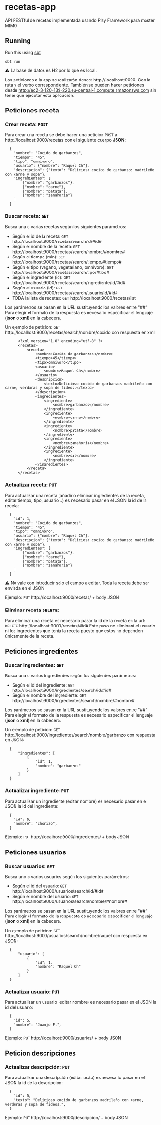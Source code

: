 # recetas-app
API RESTful de recetas implementada usando Play Framework para máster MIMO

## Running

Run this using [sbt](http://www.scala-sbt.org/)

```
sbt run
```
⚠️ La base de datos es H2 por lo que es local.

Las peticiones a la app se realizarán desde: http://localhost:9000. Con la ruta y el verbo correspondiente.
También se pueden hacer peticiones desde http://ec2-3-120-139-220.eu-central-1.compute.amazonaws.com sin tener que ejecutar esta aplicación.
## Peticiones receta
### Crear receta: `POST`
Para crear una receta se debe hacer una peticion `POST` a http://localhost:9000/recetas con el siguiente cuerpo **JSON**:

      {
        "nombre": "Cocido de garbanzos",
        "tiempo": "45",
        "tipo": "omnivoro",
        "usuario": {"nombre": "Raquel Ch"},
        "descripcion": {"texto": "Delicioso cocido de garbanzos madrileño con carne y sopa"},
        "ingredientes": [
            {"nombre": "garbanzos"},
            {"nombre": "carne"},
            {"nombre": "patata"},
            {"nombre": "zanahoria"}
        ]
      }
      
### Buscar receta: `GET`
Busca una o varias recetas según los siguientes parámetros:
- Según el id de la receta: `GET` http://localhost:9000/recetas/search/id/#id#   
- Según el nombre de la receta: `GET` http://localhost:9000/recetas/search/nombre/#nombre#
- Según el tiempo (min): `GET` http://localhost:9000/recetas/search/tiempo/#tiempo#
- Según el tipo (vegano, vegetariano, omnívoro): `GET` http://localhost:9000/recetas/search/tipo/#tipo#
- Según el ingrediente (id): `GET` http://localhost:9000/recetas/search/ingrediente/id/#id#
- Según el usuario (id): `GET` http://localhost:9000/recetas/search/usuario/id/#id#
- TODA la lista de recetas: `GET` http://localhost:9000/recetas/list

Los parámetros se pasan en la URL sustituyendo los valores entre "##"
Para elegir el formato de la respuesta es necesario especificar el lenguaje (**json** o **xml**) en la cabecera.

Un ejemplo de peticion: `GET` http://localhost:9000/recetas/search/nombre/cocido con respuesta en xml

```
      <?xml version="1.0" encoding="utf-8" ?>
      <recetas>
          <receta>
              <nombre>Cocido de garbanzos</nombre>
              <tiempo>45</tiempo>
              <tipo>omnivoro</tipo>
              <usuario>
                  <nombre>Raquel Ch</nombre>
              </usuario>
              <descripcion>
                  <texto>Delicioso cocido de garbanzos madrileño con carne, verduras y sopa de fideos.</texto>
              </descripcion>
              <ingredientes>
                  <ingrediente>
                      <nombre>garbanzos</nombre>
                  </ingrediente>
                  <ingrediente>
                      <nombre>carne</nombre>
                  </ingrediente>
                  <ingrediente>
                      <nombre>patata</nombre>
                  </ingrediente>
                  <ingrediente>
                      <nombre>zanahoria</nombre>
                  </ingrediente>
                  <ingrediente>
                      <nombre>sal</nombre>
                  </ingrediente>
              </ingredientes>
          </receta>
      </recetas>
```


### Actualizar receta: `PUT`
Para actualizar una receta (añadir o eliminar ingredientes de la receta, editar tiempo, tipo, usuario...) es necesario pasar en el JSON la id de la receta:

      {
        "id": 1,
        "nombre": "Cocido de garbanzos",
        "tiempo": "45",
        "tipo": "omnivoro",
        "usuario": {"nombre": "Raquel Ch"},
        "descripcion": {"texto": "Delicioso cocido de garbanzos madrileño con carne y sopa"},
        "ingredientes": [
            {"nombre": "garbanzos"},
            {"nombre": "carne"},
            {"nombre": "patata"},
            {"nombre": "zanahoria"}
        ]
      }
      
⚠️ No vale con introducir solo el campo a editar. Toda la receta debe ser enviada en el JSON

Ejemplo: `PUT` http://localhost:9000/recetas/  + body JSON
### Eliminar receta `DELETE`:
Para eliminar una receta es necesario pasar la id de la receta en la url: `DELETE` http://localhost:9000/recetas/#id#
Este paso no eliminará el usuario ni los ingredientes que tenía la receta puesto que estos no dependen únicamente de la receta.

## Peticiones ingredientes
### Buscar ingredientes: `GET`

Busca una o varios ingredientes según los siguientes parámetros:
- Según el id del ingrediente: `GET` http://localhost:9000/ingredientes/search/id/#id#   
- Según el nombre del ingrediente: `GET` http://localhost:9000/ingredientes/search/nombre/#nombre#

Los parámetros se pasan en la URL sustituyendo los valores entre "##"
Para elegir el formato de la respuesta es necesario especificar el lenguaje (**json** o **xml**) en la cabecera.

Un ejemplo de peticion: `GET` http://localhost:9000/ingredientes/search/nombre/garbanzo con respuesta en JSON:

      {
          "ingredientes": [
              {
                  "id": 1,
                  "nombre": "garbanzos"
              }
          ]
      }
### Actualizar ingrediente: `PUT`
Para actualizar un ingrediente (editar nombre) es necesario pasar en el JSON la id del ingrediente:

      {
        "id": 5,
        "nombre": "chorizo",
      }
      
Ejemplo: `PUT` http://localhost:9000/ingredientes/  + body JSON

## Peticiones usuarios
### Buscar usuarios: `GET`

Busca uno o varios usuarios según los siguientes parámetros:
- Según el id del usuario: `GET` http://localhost:9000/usuarios/search/id/#id#   
- Según el nombre del usuario: `GET` http://localhost:9000/usuarios/search/nombre/#nombre#

Los parámetros se pasan en la URL sustituyendo los valores entre "##"
Para elegir el formato de la respuesta es necesario especificar el lenguaje (**json** o **xml**) en la cabecera.

Un ejemplo de peticion: `GET` http://localhost:9000/usuarios/search/nombre/raquel con respuesta en JSON:

      {
          "usuario": [
              {
                  "id": 1,
                  "nombre": "Raquel Ch"
              }
          ]
      }
### Actualizar usuario: `PUT`
Para actualizar un usuario (editar nombre) es necesario pasar en el JSON la id del usuario:

      {
        "id": 5,
        "nombre": "Juanjo F.",
      }
      
Ejemplo: `PUT` http://localhost:9000/usuarios/  + body JSON

## Peticion descripciones
### Actualizar descripción: `PUT`
Para actualizar una descripción (editar texto) es necesario pasar en el JSON la id de la descripción:

      {
        "id": 5,
        "texto": "Delicioso cocido de garbanzos madrileño con carne, verduras y sopa de fideos.",
      }
      
Ejemplo: `PUT` http://localhost:9000/descripcion/  + body JSON

